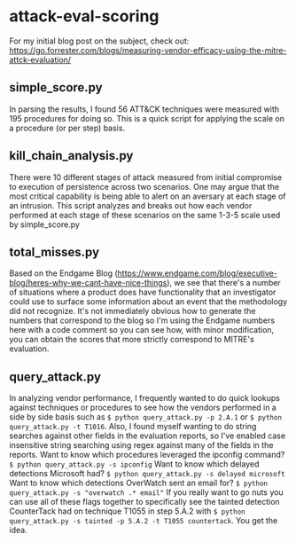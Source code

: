 # attack-eval-scoring
For my initial blog post on the subject, check out:
https://go.forrester.com/blogs/measuring-vendor-efficacy-using-the-mitre-attck-evaluation/

## simple_score.py
In parsing the results, I found 56 ATT&CK techniques were measured with 195 procedures for doing so. This is a quick script for applying the scale on a procedure (or per step) basis.

## kill_chain_analysis.py
There were 10 different stages of attack measured from initial compromise to execution of persistence across two scenarios. One may argue that the most critical capability is being able to alert on an aversary at each stage of an intrusion. This script analyzes and breaks out how each vendor performed at each stage of these scenarios on the same 1-3-5 scale used by simple_score.py

## total_misses.py
Based on the Endgame Blog (https://www.endgame.com/blog/executive-blog/heres-why-we-cant-have-nice-things), we see that there's a number of situations where a product does have functionality that an investigator could use to surface some information about an event that the methodology did not recognize. It's not immediately obvious how to generate the numbers that correspond to the blog so I'm using the Endgame numbers here with a code comment so you can see how, with minor modification, you can obtain the scores that more strictly correspond to MITRE's evaluation.

## query_attack.py
In analyzing vendor performance, I frequently wanted to do quick lookups against techniques or procedures to see how the vendors performed in a side by side basis such as `$ python query_attack.py -p 2.A.1` or `$ python query_attack.py -t T1016`. Also, I found myself wanting to do string searches against other fields in the evaluation reports, so I've enabled case insensitive string searching using regex against many of the fields in the reports. Want to know which procedures leveraged the ipconfig command? `$ python query_attack.py -s ipconfig` Want to know which delayed detections Microsoft had? `$ python query_attack.py -s delayed microsoft` Want to know which detections OverWatch sent an email for? `$ python query_attack.py -s "overwatch .* email"` If you really want to go nuts you can use all of these flags together to specifically see the tainted detection CounterTack had on technique T1055 in step 5.A.2 with `$ python query_attack.py -s tainted -p 5.A.2 -t T1055 countertack`. You get the idea.